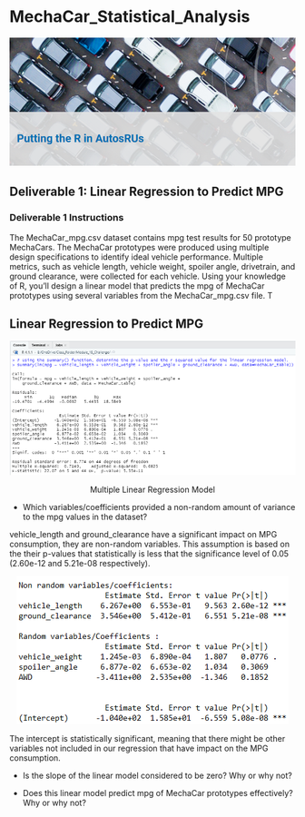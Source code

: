 # MechaCar_Statistical_Analysis

<p align="center"><img class="centerImage" src="https://github.com/dalejandri/MechaCar_Statistical_Analysis/blob/main/Resources/1.PNG" /></p>

## Deliverable 1: Linear Regression to Predict MPG 

### Deliverable 1 Instructions

The MechaCar_mpg.csv dataset contains mpg test results for 50 prototype MechaCars. The MechaCar prototypes were produced using multiple design specifications to identify ideal vehicle performance. Multiple metrics, such as vehicle length, vehicle weight, spoiler angle, drivetrain, and ground clearance, were collected for each vehicle. Using your knowledge of R, you’ll design a linear model that predicts the mpg of MechaCar prototypes using several variables from the MechaCar_mpg.csv file. T

## Linear Regression to Predict MPG

<p align="center"><img class="centerImage" src="https://github.com/dalejandri/MechaCar_Statistical_Analysis/blob/main/Resources/2.PNG" alt="Multiple Linear Regression Model" /></p>
<p align="center">Multiple Linear Regression Model</p>


- Which variables/coefficients provided a non-random amount of variance to the mpg values in the dataset?

vehicle_length and ground_clearance have a significant impact on MPG consumption, they are non-random variables. This assumption is based on the their p-values that statistically is less that the significance level of 0.05 (2.60e-12 and 5.21e-08 respectively).

<p align="center"><img class="centerImage" src="https://github.com/dalejandri/MechaCar_Statistical_Analysis/blob/main/Resources/3.PNG" /></p>

The intercept is statistically significant, meaning that there might be other variables not included in our regression that have impact on the MPG consumption.


- Is the slope of the linear model considered to be zero? Why or why not?

- Does this linear model predict mpg of MechaCar prototypes effectively? Why or why not?
